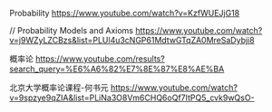 

Probability
https://www.youtube.com/watch?v=KzfWUEJjG18

// Probability Models and Axioms
https://www.youtube.com/watch?v=j9WZyLZCBzs&list=PLUl4u3cNGP61MdtwGTqZA0MreSaDybji8


概率论
https://www.youtube.com/results?search_query=%E6%A6%82%E7%8E%87%E8%AE%BA

北京大学概率论课程-何书元 
https://www.youtube.com/watch?v=9spzye9qZIA&list=PLiNa3O8Vm6CHQ6oQf7ItPQ5_cvk9wQsO-
